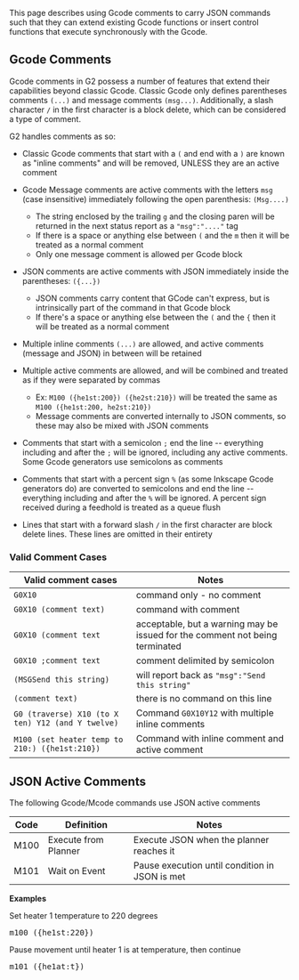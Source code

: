 This page describes using Gcode comments to carry JSON commands such that they can extend existing Gcode functions or insert control functions that execute synchronously with the Gcode.

## Gcode Comments
Gcode comments in G2 possess a number of features that extend their capabilities beyond classic Gcode. Classic Gcode only defines parentheses comments `(...)` and message comments `(msg...)`. Additionally, a slash character `/` in the first character is a block delete, which can be considered a type of comment.

G2 handles comments as so:

- Classic Gcode comments that start with a `(` and end with a `)` are known as "inline comments" and will be removed, UNLESS they are an active comment

- Gcode Message comments are active comments with the letters `msg` (case insensitive) immediately following the open parenthesis: `(Msg....)`
  - The string enclosed by the trailing `g` and the closing paren will be returned in the next status report as a `"msg":"...."` tag
  - If there is a space or anything else between `(` and the `m` then it will be treated as a normal comment
  - Only one message comment is allowed per Gcode block

- JSON comments are active comments with JSON immediately inside the parentheses: `({...})`
  - JSON comments carry content that GCode can't express, but is intrinsically part of the command in that Gcode block
  - If there's a space or anything else between the `(` and the `{` then it will be treated as a normal comment

- Multiple inline comments `(...)` are allowed, and active comments (message and JSON) in between will be retained

- Multiple active comments are allowed, and will be combined and treated as if they were separated by commas
  - Ex: `M100 ({he1st:200}) ({he2st:210})` will be treated the same as `M100 ({he1st:200, he2st:210})`
  - Message comments are converted internally to JSON comments, so these may also be mixed with JSON comments

- Comments that start with a semicolon `;` end the line -- everything including and after the `;` will be ignored, including any active comments. Some Gcode generators use semicolons as comments

- Comments that start with a percent sign `%` (as some Inkscape Gcode generators do) are converted to semicolons and end the line -- everything including and after the `%` will be ignored. A percent sign received during a feedhold is treated as a queue flush

- Lines that start with a forward slash `/` in the first character are block delete lines. These lines are omitted in their entirety

### Valid Comment Cases

| Valid comment cases | Notes |
| --- | --- |
| `G0X10`                      | command only - no comment |
| `G0X10 (comment text)`       | command with comment |
| `G0X10 (comment text`        | acceptable, but a warning may be issued for the comment not being terminated |
| `G0X10 ;comment text`        | comment delimited by semicolon |
| `(MSGSend this string)`      | will report back as `"msg":"Send this string"` |
| `(comment text)`             | there is no command on this line |
| `G0 (traverse) X10 (to X ten) Y12 (and Y twelve)` | Command `G0X10Y12` with multiple inline comments |
| `M100 (set heater temp to 210:) ({he1st:210})` | Command with inline comment and active comment |

## JSON Active Comments
The following Gcode/Mcode commands use JSON active comments

| Code  | Definition | Notes |
| --- | --- | --- |
| M100 | Execute from Planner | Execute JSON when the planner reaches it
| M101 | Wait on Event | Pause execution until condition in JSON is met


**Examples**

Set heater 1 temperature to 220 degrees
<pre>
m100 ({he1st:220})
</pre>

Pause movement until heater 1 is at temperature, then continue
<pre>
m101 ({he1at:t})
</pre>
